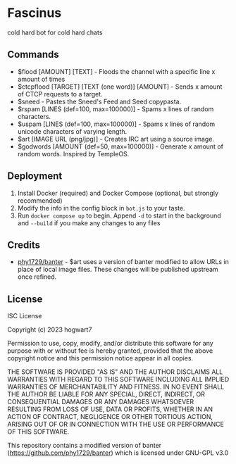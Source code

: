 # Fascinus

cold hard bot for cold hard chats

## Commands

- $flood [AMOUNT] [TEXT] - Floods the channel with a specific line x amount of times
- $ctcpflood [TARGET] [TEXT (one word)] [AMOUNT] - Sends x amount of CTCP requests to a target.
- $sneed - Pastes the Sneed's Feed and Seed copypasta.
- $rspam [LINES (def=100, max=100000)] - Spams x lines of random characters.
- $uspam [LINES (def=100, max=100000)] - Spams x lines of random unicode characters of varying length.
- $art [IMAGE URL (png/jpg)] - Creates IRC art using a source image.
- $godwords [AMOUNT (def=50, max=100000)] - Generate x amount of random words. Inspired by TempleOS.

## Deployment

1. Install Docker (required) and Docker Compose (optional, but strongly recommended)
2. Modify the info in the config block in `bot.js` to your taste.
3. Run `docker compose up` to begin. Append `-d` to start in the background and `--build` if you make any changes to any files

## Credits

- [phy1729/banter](https://github.com/phy1729/banter) - $art uses a version of banter modified to allow URLs in place of local image files. These changes will be published upstream once refined.

## License

ISC License

Copyright (c) 2023 hogwart7

Permission to use, copy, modify, and/or distribute this software for any
purpose with or without fee is hereby granted, provided that the above
copyright notice and this permission notice appear in all copies.

THE SOFTWARE IS PROVIDED "AS IS" AND THE AUTHOR DISCLAIMS ALL WARRANTIES WITH
REGARD TO THIS SOFTWARE INCLUDING ALL IMPLIED WARRANTIES OF MERCHANTABILITY
AND FITNESS. IN NO EVENT SHALL THE AUTHOR BE LIABLE FOR ANY SPECIAL, DIRECT,
INDIRECT, OR CONSEQUENTIAL DAMAGES OR ANY DAMAGES WHATSOEVER RESULTING FROM
LOSS OF USE, DATA OR PROFITS, WHETHER IN AN ACTION OF CONTRACT, NEGLIGENCE OR
OTHER TORTIOUS ACTION, ARISING OUT OF OR IN CONNECTION WITH THE USE OR
PERFORMANCE OF THIS SOFTWARE.

This repository contains a modified version of banter (https://github.com/phy1729/banter) which is licensed under GNU-GPL v3.0